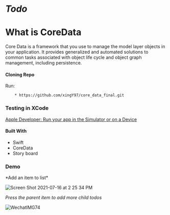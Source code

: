 # *Todo*

 # **What is CoreData** 
  Core Data is a framework that you use to manage the model layer objects in your application. It provides generalized and automated solutions to common tasks associated with object life cycle and object graph management, including persistence.



<h4>Cloning Repo</h4>
Run:

```xcode
    * https://github.com/xingY97/core_data_final.git
```

<h3>Testing in XCode</h3>

[Apple Developer: Run your app in the Simulator or on a Device](https://developer.apple.com/documentation/xcode/running_your_app_in_the_simulator_or_on_a_device)

<h4>Built With</h4>

* Swift
* CoreData
* Story board

<h3>Demo</h3>
*Add an item to list*

![Screen Shot 2021-07-16 at 2 25 34 PM](https://user-images.githubusercontent.com/45300300/125992528-1f401129-c896-403f-9b4d-c149f812f9b1.png)

*Press the parent item to add more child todos*

![WechatIMG74](https://user-images.githubusercontent.com/45300300/125992862-4cd89442-3ee9-4655-a589-0d1d8abd44c7.png)




